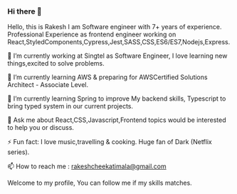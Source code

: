 ### Hi there 👋
Hello, this is Rakesh I am Software engineer with 7+ years of experience. Professional Experience as frontend engineer working on React,StyledComponents,Cypress,Jest,SASS,CSS,ES6/ES7,Nodejs,Express.   

🔭 I’m currently working at Singtel as Software Engineer, I love learning new things,excited to solve problems.

🌱 I’m currently learning AWS & preparing for AWSCertified Solutions Architect - Associate Level.

🌱 I’m currently learning Spring to improve My backend skills, Typescript to bring typed system in our current projects.

💬 Ask me about React,CSS,Javascript,Frontend topics would be interested to help you or discuss. 

⚡ Fun fact: I love music,travelling & cooking. Huge fan of Dark (Netflix series). 

📫 How to reach me : rakeshcheekatimala@gmail.com

Welcome to my profile, You can follow me if my skills matches.

<!--
**rakeshcheekatimala/rakeshcheekatimala** is a ✨ _special_ ✨ repository because its `README.md` (this file) appears on your GitHub profile.

Here are some ideas to get you started:

- 🔭 I’m currently working on ...
- 🌱 I’m currently learning ...
- 👯 I’m looking to collaborate on ...
- 🤔 I’m looking for help with ...
- 💬 Ask me about ...
- 📫 How to reach me: ...
- 😄 Pronouns: ...
- ⚡ Fun fact: ...
-->
